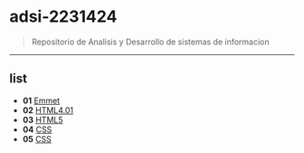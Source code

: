 # adsi-2231424
> Repositorio de Analisis y Desarrollo de sistemas de informacion
---
## list 

- **01** [Emmet](01-Emmet/)    
- **02** [HTML4.01](02-HTML4.01/)
- **03** [HTML5](02-HTML5/)
- **04** [CSS](03-CSS2.1/)
- **05** [CSS](03-CSS3/)







